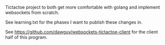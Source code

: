 Tictactoe project to both get more comfortable with golang and implement websockets from scratch.

See learning.txt for the phases I want to publish these changes in.

See https://github.com/dawguy/websockets-tictactoe-client for the client half of this program.
